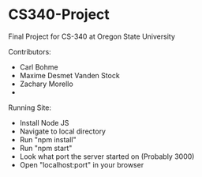 # CS340-Project
Final Project for CS-340 at Oregon State University

Contributors:
- Carl Bohme
- Maxime Desmet Vanden Stock
- Zachary Morello
-

Running Site:
- Install Node JS
- Navigate to local directory
- Run "npm install"
- Run "npm start"
- Look what port the server started on (Probably 3000)
- Open "localhost:port" in your browser
